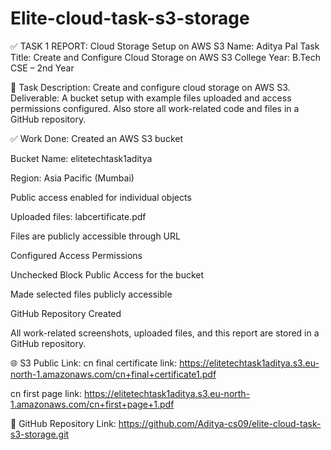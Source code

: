 # Elite-cloud-task-s3-storage
✅ TASK 1 REPORT: Cloud Storage Setup on AWS S3
Name: Aditya Pal
Task Title: Create and Configure Cloud Storage on AWS S3
College Year: B.Tech CSE – 2nd Year

📝 Task Description:
Create and configure cloud storage on AWS S3. Deliverable: A bucket setup with example files uploaded and access permissions configured. Also store all work-related code and files in a GitHub repository.

✅ Work Done:
Created an AWS S3 bucket

Bucket Name: elitetechtask1aditya 

Region: Asia Pacific (Mumbai)

Public access enabled for individual objects

Uploaded files: labcertificate.pdf

Files are publicly accessible through URL

Configured Access Permissions

Unchecked Block Public Access for the bucket

Made selected files publicly accessible

GitHub Repository Created

All work-related screenshots, uploaded files, and this report are stored in a GitHub repository.

🌐 S3 Public Link:
cn final certificate link: https://elitetechtask1aditya.s3.eu-north-1.amazonaws.com/cn+final+certificate1.pdf

cn first page link: https://elitetechtask1aditya.s3.eu-north-1.amazonaws.com/cn+first+page+1.pdf

📂 GitHub Repository Link:
https://github.com/Aditya-cs09/elite-cloud-task-s3-storage.git
